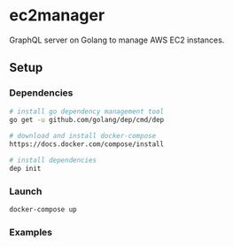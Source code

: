 # ec2manager
GraphQL server on Golang to manage AWS EC2 instances.

## Setup

### Dependencies

```bash
# install go dependency management tool 
go get -u github.com/golang/dep/cmd/dep
  
# download and install docker-compose
https://docs.docker.com/compose/install

# install dependencies
dep init 
```

### Launch
```bash
docker-compose up
```
### Examples 


